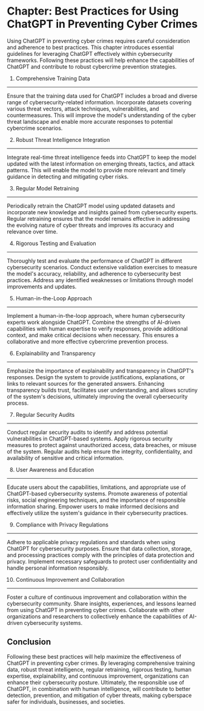 Chapter: Best Practices for Using ChatGPT in Preventing Cyber Crimes
====================================================================

Using ChatGPT in preventing cyber crimes requires careful consideration and adherence to best practices. This chapter introduces essential guidelines for leveraging ChatGPT effectively within cybersecurity frameworks. Following these practices will help enhance the capabilities of ChatGPT and contribute to robust cybercrime prevention strategies.

1. Comprehensive Training Data
------------------------------

Ensure that the training data used for ChatGPT includes a broad and diverse range of cybersecurity-related information. Incorporate datasets covering various threat vectors, attack techniques, vulnerabilities, and countermeasures. This will improve the model's understanding of the cyber threat landscape and enable more accurate responses to potential cybercrime scenarios.

2. Robust Threat Intelligence Integration
-----------------------------------------

Integrate real-time threat intelligence feeds into ChatGPT to keep the model updated with the latest information on emerging threats, tactics, and attack patterns. This will enable the model to provide more relevant and timely guidance in detecting and mitigating cyber risks.

3. Regular Model Retraining
---------------------------

Periodically retrain the ChatGPT model using updated datasets and incorporate new knowledge and insights gained from cybersecurity experts. Regular retraining ensures that the model remains effective in addressing the evolving nature of cyber threats and improves its accuracy and relevance over time.

4. Rigorous Testing and Evaluation
----------------------------------

Thoroughly test and evaluate the performance of ChatGPT in different cybersecurity scenarios. Conduct extensive validation exercises to measure the model's accuracy, reliability, and adherence to cybersecurity best practices. Address any identified weaknesses or limitations through model improvements and updates.

5. Human-in-the-Loop Approach
-----------------------------

Implement a human-in-the-loop approach, where human cybersecurity experts work alongside ChatGPT. Combine the strengths of AI-driven capabilities with human expertise to verify responses, provide additional context, and make critical decisions when necessary. This ensures a collaborative and more effective cybercrime prevention process.

6. Explainability and Transparency
----------------------------------

Emphasize the importance of explainability and transparency in ChatGPT's responses. Design the system to provide justifications, explanations, or links to relevant sources for the generated answers. Enhancing transparency builds trust, facilitates user understanding, and allows scrutiny of the system's decisions, ultimately improving the overall cybersecurity process.

7. Regular Security Audits
--------------------------

Conduct regular security audits to identify and address potential vulnerabilities in ChatGPT-based systems. Apply rigorous security measures to protect against unauthorized access, data breaches, or misuse of the system. Regular audits help ensure the integrity, confidentiality, and availability of sensitive and critical information.

8. User Awareness and Education
-------------------------------

Educate users about the capabilities, limitations, and appropriate use of ChatGPT-based cybersecurity systems. Promote awareness of potential risks, social engineering techniques, and the importance of responsible information sharing. Empower users to make informed decisions and effectively utilize the system's guidance in their cybersecurity practices.

9. Compliance with Privacy Regulations
--------------------------------------

Adhere to applicable privacy regulations and standards when using ChatGPT for cybersecurity purposes. Ensure that data collection, storage, and processing practices comply with the principles of data protection and privacy. Implement necessary safeguards to protect user confidentiality and handle personal information responsibly.

10. Continuous Improvement and Collaboration
--------------------------------------------

Foster a culture of continuous improvement and collaboration within the cybersecurity community. Share insights, experiences, and lessons learned from using ChatGPT in preventing cyber crimes. Collaborate with other organizations and researchers to collectively enhance the capabilities of AI-driven cybersecurity systems.

Conclusion
----------

Following these best practices will help maximize the effectiveness of ChatGPT in preventing cyber crimes. By leveraging comprehensive training data, robust threat intelligence, regular retraining, rigorous testing, human expertise, explainability, and continuous improvement, organizations can enhance their cybersecurity posture. Ultimately, the responsible use of ChatGPT, in combination with human intelligence, will contribute to better detection, prevention, and mitigation of cyber threats, making cyberspace safer for individuals, businesses, and societies.
